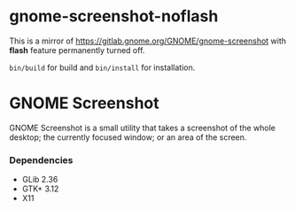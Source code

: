 # gnome-screenshot-noflash

This is a mirror of https://gitlab.gnome.org/GNOME/gnome-screenshot with
**flash** feature permanently turned off.

`bin/build` for build and `bin/install` for installation.

GNOME Screenshot
================

GNOME Screenshot is a small utility that takes a screenshot of the whole
desktop; the currently focused window; or an area of the screen.

### Dependencies

 - GLib 2.36
 - GTK+ 3.12
 - X11
